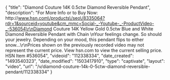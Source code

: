 {
    "title": "Diamond Couture 14K 0.5ctw Diamond Reversible Pendant",
    "description": "For More Info or to Buy Now: http:\/\/www.hsn.com\/products\/seo\/8335064?rdr=1&sourceid=youtube&cm_mmc=Social-_-Youtube-_-ProductVideo-_-536054\r\nDiamond Couture 14K Yellow Gold 0.5ctw Blue and White Diamond Reversible Pendant with Chain \nYour feelings change. So should your jewelry. Depending on your mood, this pendant flips to either snow...\r\nPrices shown on the previously recorded video may not represent the current price.  View hsn.com to view the current selling price. HSN Item #536054",
    "videoid": "112338334",
    "date_created": "1493540323",
    "date_modified": "1503417910",
    "type": "captivate",
    "layout": "video",
    "url": "\/v\/diamond-couture-14k-0-5ctw-diamond-reversible-pendant\/112338334"
}